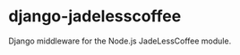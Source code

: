 django-jadelesscoffee
=====================

Django middleware for the Node.js JadeLessCoffee module.
